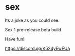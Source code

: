 # sex
Its a joke as you could see.

Sex 1 pre-release beta build

Have fun!

https://discord.gg/K524yEwFUa
